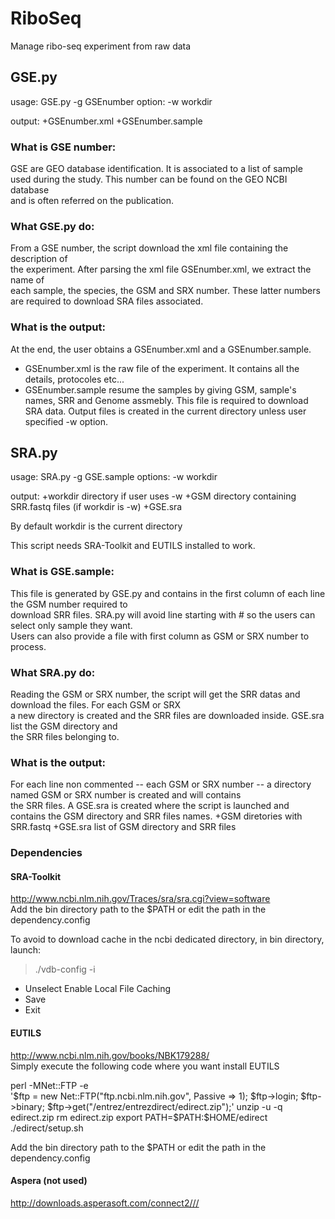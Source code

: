 # RiboSeq

Manage ribo-seq experiment from raw data


## GSE.py

usage: GSE.py -g GSEnumber
option: -w workdir

output:
+GSEnumber.xml
+GSEnumber.sample
  
### What is GSE number:
GSE are GEO database identification. It is associated to a list of sample
used during the study. This number can be found on the GEO NCBI database  
and is often referred on the publication.
  
### What GSE.py do:
From a GSE number, the script download the xml file containing the description of  
the experiment. After parsing the xml file GSEnumber.xml, we extract the name of  
each sample, the species, the GSM and SRX number. These latter numbers are required
to download SRA files associated.
  
### What is the output:
At the end, the user obtains a GSEnumber.xml and a GSEnumber.sample.  
+ GSEnumber.xml is the raw file of the experiment. It contains all the details, protocoles etc...  
+ GSEnumber.sample resume the samples by giving GSM, sample's names, SRR and Genome assmebly. This file is required to download SRA data.
Output files is created in the current directory unless user specified -w option.
  
  
## SRA.py

usage: SRA.py -g GSE.sample
options: -w workdir

output:
+workdir directory if user uses -w
+GSM directory containing SRR.fastq files (if workdir is -w)
+GSE.sra

By default workdir is the current directory

This script needs SRA-Toolkit and EUTILS installed to work.

### What is GSE.sample:  
This file is generated by GSE.py and contains in the first column of each line the GSM number required to  
download SRR files. SRA.py will avoid line starting with # so the users can select only sample they want.  
Users can also provide a file with first column as GSM or SRX number to process.

### What SRA.py do:
Reading the GSM or SRX number, the script will get the SRR datas and download the files. For each GSM or SRX  
a new directory is created and the SRR files are downloaded inside. GSE.sra list the GSM directory and  
the SRR files belonging to.

### What is the output:
For each line non commented -- each GSM or SRX number -- a directory named GSM or SRX number is created and will contains  
the SRR files. A GSE.sra is created where the script is launched and contains the GSM directory and SRR files names.
+GSM diretories with SRR.fastq
+GSE.sra list of GSM directory and SRR files

### Dependencies

#### SRA-Toolkit

http://www.ncbi.nlm.nih.gov/Traces/sra/sra.cgi?view=software  
Add the bin directory path to the $PATH or edit the path in the dependency.config

To avoid to download cache in the ncbi dedicated directory, in bin directory, launch:    
> ./vdb-config -i  
+ Unselect Enable Local File Caching  
+ Save  
+ Exit  

#### EUTILS 

http://www.ncbi.nlm.nih.gov/books/NBK179288/  
Simply execute the following code where you want install EUTILS
  
  
perl -MNet::FTP -e \
    '$ftp = new Net::FTP("ftp.ncbi.nlm.nih.gov", Passive => 1); $ftp->login;
     $ftp->binary; $ftp->get("/entrez/entrezdirect/edirect.zip");'
unzip -u -q edirect.zip
rm edirect.zip
export PATH=$PATH:$HOME/edirect
./edirect/setup.sh

Add the bin directory path to the $PATH or edit the path in the dependency.config


#### Aspera (not used)
http://downloads.asperasoft.com/connect2///  


